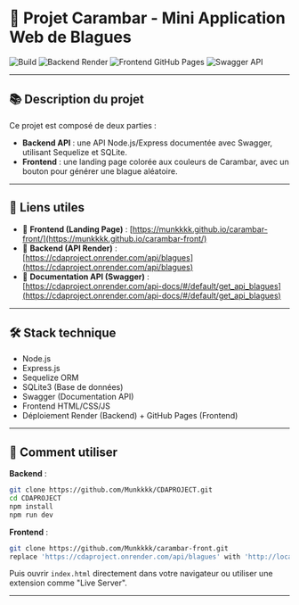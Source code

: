 
# 🎉 Projet Carambar - Mini Application Web de Blagues

![Build](https://img.shields.io/badge/build-passing-brightgreen)
![Backend Render](https://img.shields.io/badge/backend-Render-blue)
![Frontend GitHub Pages](https://img.shields.io/badge/frontend-GitHub%20Pages-yellow)
![Swagger API](https://img.shields.io/badge/swagger-available-orange)

---

## 📚 Description du projet

Ce projet est composé de deux parties :
- **Backend API** : une API Node.js/Express documentée avec Swagger, utilisant Sequelize et SQLite.
- **Frontend** : une landing page colorée aux couleurs de Carambar, avec un bouton pour générer une blague aléatoire.

---

## 🚀 Liens utiles

- 🔗 **Frontend (Landing Page)** : [https://munkkkk.github.io/carambar-front/](https://munkkkk.github.io/carambar-front/)
- 🔗 **Backend (API Render)** : [https://cdaproject.onrender.com/api/blagues](https://cdaproject.onrender.com/api/blagues)
- 📖 **Documentation API (Swagger)** : [https://cdaproject.onrender.com/api-docs/#/default/get_api_blagues](https://cdaproject.onrender.com/api-docs/#/default/get_api_blagues)

---

## 🛠️ Stack technique

- Node.js
- Express.js
- Sequelize ORM
- SQLite3 (Base de données)
- Swagger (Documentation API)
- Frontend HTML/CSS/JS
- Déploiement Render (Backend) + GitHub Pages (Frontend)

---

## 📄 Comment utiliser

**Backend** :
```bash
git clone https://github.com/Munkkkk/CDAPROJECT.git
cd CDAPROJECT
npm install
npm run dev
```

**Frontend** :
```bash
git clone https://github.com/Munkkkk/carambar-front.git
replace 'https://cdaproject.onrender.com/api/blagues' with 'http://localhost:3000/api/blagues' for local start
```
Puis ouvrir `index.html` directement dans votre navigateur ou utiliser une extension comme "Live Server".

---


